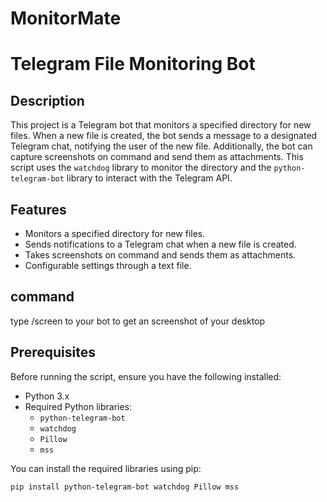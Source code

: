 # MonitorMate
# Telegram File Monitoring Bot

## Description

This project is a Telegram bot that monitors a specified directory for new files. When a new file is created, the bot sends a message to a designated Telegram chat, notifying the user of the new file. Additionally, the bot can capture screenshots on command and send them as attachments. This script uses the `watchdog` library to monitor the directory and the `python-telegram-bot` library to interact with the Telegram API.

## Features

- Monitors a specified directory for new files.
- Sends notifications to a Telegram chat when a new file is created.
- Takes screenshots on command and sends them as attachments.
- Configurable settings through a text file.

## command
type
/screen 
to your bot to get an screenshot of your desktop

## Prerequisites

Before running the script, ensure you have the following installed:

- Python 3.x
- Required Python libraries:
  - `python-telegram-bot`
  - `watchdog`
  - `Pillow`
  - `mss`

You can install the required libraries using pip:

```bash
pip install python-telegram-bot watchdog Pillow mss

